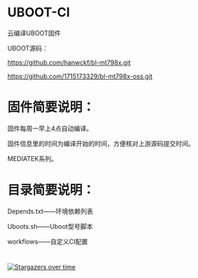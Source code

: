 # UBOOT-CI
云编译UBOOT固件

UBOOT源码：

https://github.com/hanwckf/bl-mt798x.git

https://github.com/1715173329/bl-mt798x-oss.git

# 固件简要说明：

固件每周一早上4点自动编译。

固件信息里的时间为编译开始的时间，方便核对上游源码提交时间。

MEDIATEK系列。

# 目录简要说明：

Depends.txt——环境依赖列表

Uboots.sh——Uboot型号脚本

workflows——自定义CI配置

#
[![Stargazers over time](https://starchart.cc/VIKINGYFY/UBOOT-CI.svg?variant=adaptive)](https://starchart.cc/VIKINGYFY/UBOOT-CI)
